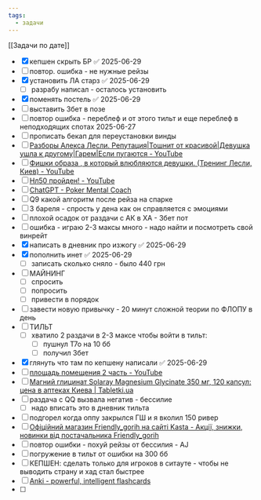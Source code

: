 ```yaml
---
tags:
  - задачи
---
```

[[Задачи по дате]]
- [x] кепшен скрыть БР ✅ 2025-06-29
- [ ] повтор. ошибка - не нужные рейзы
- [x] установить ЛА старз ✅ 2025-06-29
	- [ ] разрабу написал - осталось установить
- [x] поменять постель ✅ 2025-06-29
- [ ] выставить 3бет в позе
- [ ] повтор ошибка - переблеф и от этого тильт и еще переблеф в неподходящих спотах 2025-06-27
- [ ] прописать бекап для переустановки винды
- [ ] [Разборы Алекса Лесли. Репутация|Тошнит от красивой|Девушка ушла к другому|Гарем|Если пугаются - YouTube](https://youtu.be/3N-xPiY_B6I)
- [ ] [Фишки образа , в который влюбляются девушки. (Тренинг Лесли, Киев) - YouTube](https://youtu.be/3CE0X42kBS8)
- [ ] [Нл50 пройден! - YouTube](https://youtu.be/AtSHLVXtlh4)
- [ ] [ChatGPT - Poker Mental Coach](https://chatgpt.com/g/g-680d2cc0a0dc8191be914cbd992ebe80-poker-mental-coach)
- [ ] Q9 какой алгоритм после рейза на спарке
- [ ] 3 бареля - спрость у дена как он справляется с эмоциями
- [ ] плохой осадок от раздачи с АК в ХА - 3бет пот
- [ ] ошибка - играю 2-3 максы много - надо найти и посмотреть свой винрейт
- [x] написать в дневник про изжогу ✅ 2025-06-29
- [x] пополнить инет ✅ 2025-06-29
	- [ ] записать сколько сняло - было 440 грн
- [ ] МАЙНИНГ
	- [ ] спросить
	- [ ] попросить
	- [ ] привести в порядок
- [ ] завести новую привычку - 20 минут сложной теории по ФЛОПУ в день
- [ ] ТИЛЬТ
	- [ ] хватило 2 раздачи в 2-3 максе чтобы войти в тильт:
		- [ ] пушнул Т7о на 10 бб
		- [ ] получил 3бет 
- [x] глянуть что там по кепшену написали ✅ 2025-06-29
- [ ] [площадь помещения 2 часть - YouTube](https://www.youtube.com/shorts/_C6Kqkh3cko?feature=share)
- [ ] [Магний глицинат Solaray Magnesium Glycinate 350 мг, 120 капсул: цена в аптеках Киева | Tabletki.ua](https://tabletki.ua/Solaray-Magnesium-Glycinate/1083586/pharmacy/kiev/filter/delivery=1;/)
- [ ] раздача с QQ вызвала негатив - бессилие
	- [ ] надо вписать это в дневник тильта
- [ ] подгорел когда оппу закрылся ГШ и я вколил 150 ривер
- [ ] [Офіційний магазин Friendly\_gorih на сайті Kasta - Акції, знижки, новинки від постачальника Friendly\_gorih](https://kasta.ua/uk/shop/friendly-gorih/)
- [ ] повтор ошибки - похуй рейзы от бессилия - AJ 
- [ ] погружение в тильт от ошибки на 300 бб 
- [ ] КЕПШЕН: сделать только для игроков в ситауте - чтобы не выводить страну и хад стал быстрее
- [ ] [Anki - powerful, intelligent flashcards](https://apps.ankiweb.net/#downloads)
- [ ] 

